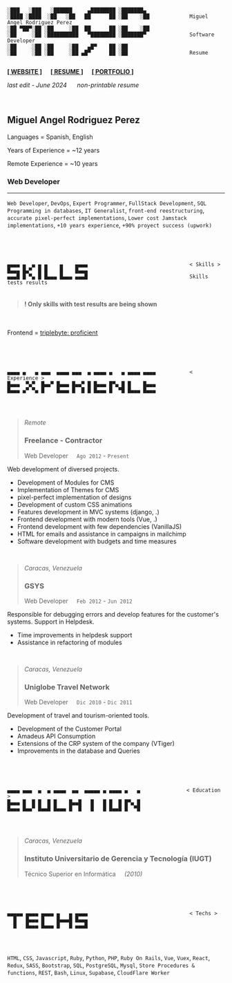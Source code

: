 ```

░███   ░███   ░██████     ▄████████ ░███████▄ 
░████ ░████  ░██   ░██   ██      ██ ░██    ░██             Miguel Angel Rodriguez Perez
░██ ▀██▀░██ ░██     ░██  ██      ██ ░██    ░██
░██     ░██ ░██████████   ▀████████ ░███████▀              Software Developer
░██     ░██ ░██     ░██   ▄█▀    ██ ░██       
░██     ░██ ░██     ░██ ▄█▀      ██ ░██                    Resume
       
```

[website_link]: https://marp.rocks/
[resume_link]: #
[portfolio_link]: https://github.com/marp-dev/marp-dev/wiki/PORTFOLIO

**[<ins>[ WEBSITE ]</ins>][website_link]** &nbsp;&nbsp;&nbsp; **[[ RESUME ]][resume_link]** &nbsp;&nbsp;&nbsp; **[<ins>[ PORTFOLIO ]</ins>][portfolio_link]**

_last edit - June 2024_ &nbsp;&nbsp;&nbsp;&nbsp; _non-printable resume_

<br/>

## Miguel Angel Rodriguez Perez

Languages = Spanish, English

Years of Experience = ~12 years

Remote Experience = ~10 years


### Web Developer

----

`Web Developer`, `DevOps`, `Expert Programmer`, `FullStack Development`, `SQL Programming in databases`, `IT Generalist`, `front-end reestructuring`, `accurate pixel-perfect implementations`, `Lower cost Jamstack implementations`, `+10 years experience`, `+90% proyect success (upwork)`

<br/>
<br/>

```

▄▄▄▄ ▄  ▄ ▄ ▄    ▄    ▄▄▄▄                                 < Skills >
█▄▄▄ █▄▀  █ █    █    █▄▄▄
▄▄▄█ █ ▀▄ █ █▄▄▄ █▄▄▄ ▄▄▄█                                 Skills tests results


```

> #### **! Only skills with test results are being shown**

<br/>

[triplebyte_frontend]: https://triplebyte.com/tb/miguel-angel-rodriguez-perez-wg7j0ul/certificate

Frontend = [triplebyte: proficient][triplebyte_frontend]

<br/>
<br/>

```

▄▄▄▄ ▄   ▄ ▄▄▄  ▄▄▄▄ ▄▄▄  ▄ ▄▄▄▄ ▄   ▄ ▄▄▄▄ ▄▄▄▄           < Experience >
█▄▄▄  ▀▄▀  █▄▄▀ █▄▄▄ █▄▄▀ █ █▄▄▄ █▀▄ █ █    █▄▄▄
█▄▄▄ ▄▀ ▀▄ █    █▄▄▄ █  █ █ █▄▄▄ █  ▀█ █▄▄▄ █▄▄▄           


```

<br/>

> _Remote_
> ### Freelance - Contractor
> Web Developer &nbsp;&nbsp;&nbsp; `Ago 2012` - `Present`

Web development of diversed projects.
- Development of Modules for CMS
- Implementation of Themes for CMS
- pixel-perfect implementation of designs
- Development of custom CSS animations
- Features development in MVC systems (django, .)
- Frontend development with modern tools (Vue, .)
- Frontend development with few dependencies (VanillaJS)
- HTML for emails and assistance in campaigns in mailchimp
- Software development with budgets and time measures

<br/>

> _Caracas, Venezuela_
> ### GSYS
> Web Developer &nbsp;&nbsp;&nbsp; `Feb 2012` - `Jun 2012`

Responsible for debugging errors and develop features for the customer's systems. Support in Helpdesk.
- Time improvements in helpdesk support
- Assistance in refactoring of modules

<br/>

> _Caracas, Venezuela_
> ### Uniglobe Travel Network
> Web Developer &nbsp;&nbsp;&nbsp; `Dic 2010` - `Dic 2011`

Development of travel and tourism-oriented tools.
- Development of the Customer Portal
- Amadeus API Consumption
- Extensions of the CRP system of the company (VTiger)
- Improvements in the database and Queries

<br/>
<br/>

```

▄▄▄▄ ▄▄▄  ▄  ▄ ▄▄▄▄  ▄▄  ▄▄▄▄▄ ▄ ▄▄▄▄ ▄   ▄               < Education >
█▄▄▄ █  █ █  █ █    █▄▄█   █   █ █  █ █▀▄ █
█▄▄▄ █▄▄▀ █▄▄█ █▄▄▄ █  █   █   █ █▄▄█ █  ▀█


```

<br/>

> _Caracas, Venezuela_
> ### Instituto Universitario de Gerencia y Tecnología (IUGT)
> Técnico Superior en Informática  &nbsp;&nbsp;&nbsp; _(2010)_

<br/>
<br/>

```

▄▄▄▄▄ ▄▄▄▄ ▄▄▄▄ ▄   ▄ ▄▄▄▄                                 < Techs >
  █   █▄▄▄ █    █▄▄▄█ █▄▄▄
  █   █▄▄▄ █▄▄▄ █   █ ▄▄▄█


```

<br/>

`HTML`, `CSS`, `Javascript`, `Ruby`, `Python`, `PHP`, `Ruby On Rails`, `Vue`, `Vuex`, `React`, `Redux`, `SASS`, `Bootstrap`, `SQL`, `PostgreSQL`, `Mysql`, `Store Procedures & functions`, `REST`, `Bash`, `Linux`, `Supabase`, `CloudFlare Worker`
